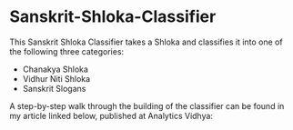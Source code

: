 # Sanskrit-Shloka-Classifier

This Sanskrit Shloka Classifier takes a Shloka and classifies it into one of the following three categories:

- Chanakya Shloka
- Vidhur Niti Shloka
- Sanskrit Slogans

A step-by-step walk through the building of the classifier can be found in my article linked below, published at Analytics Vidhya:
